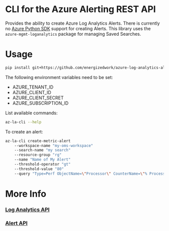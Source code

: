 # CLI for the Azure Alerting REST API

Provides the ability to create Azure Log Analytics Alerts. There is currently no [Azure Python SDK]("https://github.com/Azure/azure-sdk-for-python/") support for creating Alerts.
This library uses the `azure-mgmt-loganalytics` package for managing Saved Searches.

# Usage

```bash
pip install git+https://github.com/energizedwork/azure-log-analytics-alerts-cli.git
```

The following environment variables need to be set:

* AZURE_TENANT_ID
* AZURE_CLIENT_ID
* AZURE_CLIENT_SECRET
* AZURE_SUBSCRIPTION_ID

List available commands:

```bash
az-la-cli --help
```

To create an alert:

```bash
az-la-cli create-metric-alert 
    --workspace-name "my-oms-workspace" 
    --search-name "my search" 
    --resource-group "rg" 
    --name "Name of My Alert" 
    --threshold-operator "gt" 
    --threshold-value "80" 
    --query "Type=Perf ObjectName=\"Processor\" CounterName=\"% Processor Time\" Computer=\"VM1\" | measure avg(CounterValue) by Computer Interval 5MINUTES"`
```

# More Info

### [Log Analytics API]("https://docs.microsoft.com/en-us/azure/log-analytics/log-analytics-log-search-api")
### [Alert API]("https://docs.microsoft.com/en-us/azure/log-analytics/log-analytics-api-alerts")
